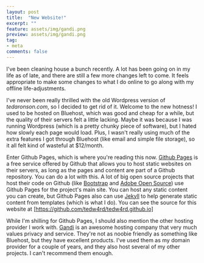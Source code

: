 ```yaml
---
layout: post
title:  "New Website!"
excerpt: ""
feature: assets/img/gandi.png
preview: assets/img/gandi.png
tag:
- meta
comments: false
---
```


I've been cleaning house a bunch recently. A lot has been going on in my life as of late, and there are still a few more changes left to come. It feels appropriate to make some changes to what I do online to go along with my offline life-adjustments.

I've never been really thrilled with the old Wordpress version of *tedaronson.com*, so I decided to get rid of it. Welcome to the new hotness! I used to be hosted on Bluehost, which was good and cheap for a while, but the quality of their servers felt a little lacking. Maybe it was because I was running Wordpress (which is a pretty chunky piece of software), but I hated how slowly each page would load. Plus, I wasn't really using much of the extra features I got through Bluehost (like email and simple file storage), so it all felt kind of wasteful at $12/month.

Enter Github Pages, which is where you're reading this now. [Github Pages](https://pages.github.com/) is a free service offered by Github that allows you to host static websites on their servers, as long as the pages and content are part of a Github repository. You can do a lot with this. A lot of big open source projects that host their code on Github (like [Bootstrap](https://getbootstrap.com) and [Adobe Open Source](https://adobe.github.io/)) use Github Pages for the project's main site. You can host any static content you can create, but Github Pages also can use [Jekyll](https://jekyllrb.com/) to help generate static content from templates (which is what I do). You can see the source for this website at [https://github.com/tedw4rd/tedw4rd.github.io]

While I'm shilling for Github Pages, I should also mention the other hosting provider I work with. [Gandi](https://gandi.net) is an awesome hosting company that very much values privacy and service. They're not as noobie friendly as something like Bluehost, but they have excellent products. I've used them as my domain provider for a couple of years, and they also host several of my other projects. I can't recommend them enough.
